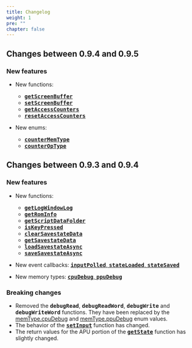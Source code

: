 ```yaml
---
title: Changelog
weight: 1
pre: ""
chapter: false
---
```


## Changes between 0.9.4 and 0.9.5 ##

### New features ###

* New functions: 

	* **<kbd>[getScreenBuffer](/apireference/drawing.html#getscreenbuffer)</kbd>**
	* **<kbd>[setScreenBuffer](/apireference/drawing.html#setscreenbuffer)</kbd>**
	* **<kbd>[getAccessCounters](/apireference/misc.html#getaccesscounters)</kbd>**
	* **<kbd>[resetAccessCounters](/apireference/misc.html#resetaccesscounters)</kbd>**

* New enums: 
	
	* **<kbd>[counterMemType](/apireference/enums.html#countermemtype)</kbd>**
	* **<kbd>[counterOpType](/apireference/enums.html#counteroptype)</kbd>**
	
## Changes between 0.9.3 and 0.9.4 ##

### New features ###

* New functions: 

	* **<kbd>[getLogWindowLog](/apireference/misc.html#getlogwindowlog)</kbd>**
	* **<kbd>[getRomInfo](/apireference/misc.html#getrominfo)</kbd>**
	* **<kbd>[getScriptDataFolder](/apireference/misc.html#getscriptdatafolder)</kbd>**
	* **<kbd>[isKeyPressed](/apireference/input.html#iskeypressed)</kbd>**
	* **<kbd>[clearSavestateData](/apireference/misc.html#clearsavestatedata)</kbd>**
	* **<kbd>[getSavestateData](/apireference/misc.html#getsavestatedata)</kbd>**	
	* **<kbd>[loadSavestateAsync](/apireference/misc.html#loadsavestateasync)</kbd>**
	* **<kbd>[saveSavestateAsync](/apireference/misc.html#savesavestateasync)</kbd>**
	
* New event callbacks: [**<kbd>inputPolled</kbd>**, **<kbd>stateLoaded</kbd>**, **<kbd>stateSaved</kbd>**](/apireference/enums.html#eventtype)
* New memory types: [**<kbd>cpuDebug</kbd>**, **<kbd>ppuDebug</kbd>**](/apireference/enums.html#memtype)

### Breaking changes ###
* Removed the **<kbd>debugRead</kbd>**, **<kbd>debugReadWord</kbd>**, **<kbd>debugWrite</kbd>** and **<kbd>debugWriteWord</kbd>** functions.  They have been replaced by the [memType.cpuDebug](/apireference/enums.html#memtype) and [memType.ppuDebug](/apireference/enums.html#memtype) enum values.
* The behavior of the **<kbd>[setInput](/apireference/input.html#setinput)</kbd>** function has changed.
* The return values for the APU portion of the **<kbd>[getState](/apireference/emulation.html#getstate)</kbd>** function has slightly changed.